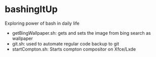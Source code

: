 # bashingItUp
<p> Exploring power of bash in daily life </p>
<ul>
<li> getBingWallpaper.sh: gets and sets the image from bing search as wallpaper </li>
<li> git.sh: used to automate regular code backup to git </li>
<li> startCompton.sh: Starts compton compositor on Xfce/Lxde </li>
</ul>
